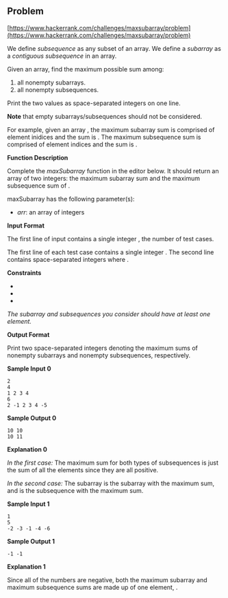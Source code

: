 ## Problem

[https://www.hackerrank.com/challenges/maxsubarray/problem](https://www.hackerrank.com/challenges/maxsubarray/problem)



We define *subsequence* as any subset of an array. We define a *subarray* as a *contiguous subsequence* in an array.

Given an array, find the maximum possible sum among:

1. all nonempty subarrays.
2. all nonempty subsequences.

Print the two values as space-separated integers on one line.

**Note** that empty subarrays/subsequences should not be considered.

For example, given an array , the maximum subarray sum is comprised of element inidices  and the sum is . The maximum subsequence sum is comprised of element indices  and the sum is .

**Function Description**

Complete the *maxSubarray* function in the editor below. It should return an array of two integers: the maximum subarray sum and the maximum subsequence sum of .

maxSubarray has the following parameter(s):

- *arr*: an array of integers

**Input Format**

The first line of input contains a single integer , the number of test cases.

The first line of each test case contains a single integer . 
The second line contains  space-separated integers  where .

**Constraints**

- 
- 
- 

*The subarray and subsequences you consider should have at least one element.*

**Output Format**

Print two space-separated integers denoting the maximum sums of nonempty subarrays and nonempty subsequences, respectively.

**Sample Input 0**

```
2
4
1 2 3 4
6
2 -1 2 3 4 -5
```

**Sample Output 0**

```
10 10
10 11
```

**Explanation 0**

*In the first case:* The maximum sum for both types of subsequences is just the sum of all the elements since they are all positive.

*In the second case:* The subarray  is the subarray with the maximum sum, and  is the subsequence with the maximum sum.

**Sample Input 1**

```
1
5
-2 -3 -1 -4 -6
```

**Sample Output 1**

```
-1 -1
```

**Explanation 1**

Since all of the numbers are negative, both the maximum subarray and maximum subsequence sums are made up of one element, .
